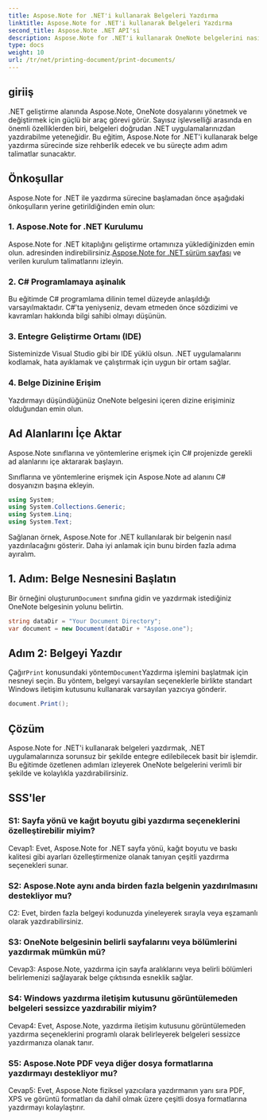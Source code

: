 ```yaml
---
title: Aspose.Note for .NET'i kullanarak Belgeleri Yazdırma
linktitle: Aspose.Note for .NET'i kullanarak Belgeleri Yazdırma
second_title: Aspose.Note .NET API'si
description: Aspose.Note for .NET'i kullanarak OneNote belgelerini nasıl yazdıracağınızı öğrenin. .NET uygulamalarınızla kusursuz entegrasyon için adım adım kılavuz.
type: docs
weight: 10
url: /tr/net/printing-document/print-documents/
---
```

## giriiş

.NET geliştirme alanında Aspose.Note, OneNote dosyalarını yönetmek ve değiştirmek için güçlü bir araç görevi görür. Sayısız işlevselliği arasında en önemli özelliklerden biri, belgeleri doğrudan .NET uygulamalarınızdan yazdırabilme yeteneğidir. Bu eğitim, Aspose.Note for .NET'i kullanarak belge yazdırma sürecinde size rehberlik edecek ve bu süreçte adım adım talimatlar sunacaktır.

## Önkoşullar

Aspose.Note for .NET ile yazdırma sürecine başlamadan önce aşağıdaki önkoşulların yerine getirildiğinden emin olun:

### 1. Aspose.Note for .NET Kurulumu

 Aspose.Note for .NET kitaplığını geliştirme ortamınıza yüklediğinizden emin olun. adresinden indirebilirsiniz.[Aspose.Note for .NET sürüm sayfası](https://releases.aspose.com/note/net/) ve verilen kurulum talimatlarını izleyin.

### 2. C# Programlamaya aşinalık

Bu eğitimde C# programlama dilinin temel düzeyde anlaşıldığı varsayılmaktadır. C#'ta yeniyseniz, devam etmeden önce sözdizimi ve kavramları hakkında bilgi sahibi olmayı düşünün.

### 3. Entegre Geliştirme Ortamı (IDE)

Sisteminizde Visual Studio gibi bir IDE yüklü olsun. .NET uygulamalarını kodlamak, hata ayıklamak ve çalıştırmak için uygun bir ortam sağlar.

### 4. Belge Dizinine Erişim

Yazdırmayı düşündüğünüz OneNote belgesini içeren dizine erişiminiz olduğundan emin olun.

## Ad Alanlarını İçe Aktar

Aspose.Note sınıflarına ve yöntemlerine erişmek için C# projenizde gerekli ad alanlarını içe aktararak başlayın.

Sınıflarına ve yöntemlerine erişmek için Aspose.Note ad alanını C# dosyanızın başına ekleyin.

```csharp
using System;
using System.Collections.Generic;
using System.Linq;
using System.Text;
```

Sağlanan örnek, Aspose.Note for .NET kullanılarak bir belgenin nasıl yazdırılacağını gösterir. Daha iyi anlamak için bunu birden fazla adıma ayıralım.

## 1. Adım: Belge Nesnesini Başlatın

 Bir örneğini oluşturun`Document` sınıfına gidin ve yazdırmak istediğiniz OneNote belgesinin yolunu belirtin.

```csharp
string dataDir = "Your Document Directory";
var document = new Document(dataDir + "Aspose.one");
```

## Adım 2: Belgeyi Yazdır

 Çağır`Print` konusundaki yöntem`Document`Yazdırma işlemini başlatmak için nesneyi seçin. Bu yöntem, belgeyi varsayılan seçeneklerle birlikte standart Windows iletişim kutusunu kullanarak varsayılan yazıcıya gönderir.

```csharp
document.Print();
```

## Çözüm

Aspose.Note for .NET'i kullanarak belgeleri yazdırmak, .NET uygulamalarınıza sorunsuz bir şekilde entegre edilebilecek basit bir işlemdir. Bu eğitimde özetlenen adımları izleyerek OneNote belgelerini verimli bir şekilde ve kolaylıkla yazdırabilirsiniz.

## SSS'ler

### S1: Sayfa yönü ve kağıt boyutu gibi yazdırma seçeneklerini özelleştirebilir miyim?

Cevap1: Evet, Aspose.Note for .NET sayfa yönü, kağıt boyutu ve baskı kalitesi gibi ayarları özelleştirmenize olanak tanıyan çeşitli yazdırma seçenekleri sunar.

### S2: Aspose.Note aynı anda birden fazla belgenin yazdırılmasını destekliyor mu?

C2: Evet, birden fazla belgeyi kodunuzda yineleyerek sırayla veya eşzamanlı olarak yazdırabilirsiniz.

### S3: OneNote belgesinin belirli sayfalarını veya bölümlerini yazdırmak mümkün mü?

Cevap3: Aspose.Note, yazdırma için sayfa aralıklarını veya belirli bölümleri belirlemenizi sağlayarak belge çıktısında esneklik sağlar.

### S4: Windows yazdırma iletişim kutusunu görüntülemeden belgeleri sessizce yazdırabilir miyim?

Cevap4: Evet, Aspose.Note, yazdırma iletişim kutusunu görüntülemeden yazdırma seçeneklerini programlı olarak belirleyerek belgeleri sessizce yazdırmanıza olanak tanır.

### S5: Aspose.Note PDF veya diğer dosya formatlarına yazdırmayı destekliyor mu?

Cevap5: Evet, Aspose.Note fiziksel yazıcılara yazdırmanın yanı sıra PDF, XPS ve görüntü formatları da dahil olmak üzere çeşitli dosya formatlarına yazdırmayı kolaylaştırır.